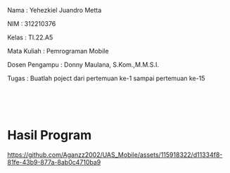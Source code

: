 Nama : Yehezkiel Juandro Metta

NIM : 312210376

Kelas : TI.22.A5

Mata Kuliah : Pemrograman Mobile 

Dosen Pengampu : Donny Maulana, S.Kom.,M.M.S.I.

Tugas : Buatlah poject dari pertemuan ke-1 sampai pertemuan ke-15

<br><br><br>

# Hasil Program

https://github.com/Aganzz2002/UAS_Mobile/assets/115918322/d11334f8-81fe-43b9-877a-8ab0c4710ba9



